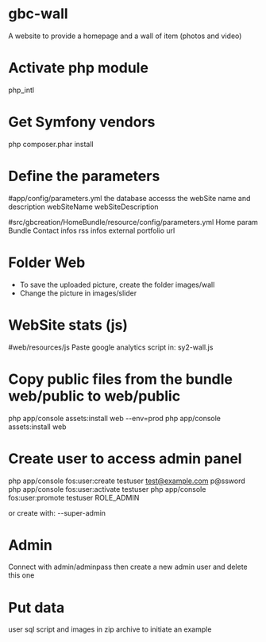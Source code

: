 gbc-wall
====================

A website to provide a homepage and a wall of item (photos and video)

Activate php module
====================
php_intl

Get Symfony vendors 
======================
php composer.phar install

Define the parameters 
======================
#app/config/parameters.yml
the database accesss
the webSite name and description
    webSiteName
    webSiteDescription

#src/gbcreation/HomeBundle/resource/config/parameters.yml
    Home param Bundle
    Contact infos
    rss infos
    external portfolio  url

Folder Web
===========
- To save the uploaded picture, create the folder images/wall
- Change the picture in images/slider

WebSite stats (js)
==================
#web/resources/js
Paste google analytics script in: sy2-wall.js

Copy public files from the bundle web/public to web/public
=======================================================
php app/console assets:install web --env=prod
php app/console assets:install web


Create user to access admin panel
===================================
php app/console fos:user:create testuser test@example.com p@ssword
php app/console fos:user:activate testuser
php app/console fos:user:promote testuser ROLE_ADMIN

or create with: --super-admin


Admin
=======
Connect with admin/adminpass then create a new admin user and delete this one


Put data
=========
user sql script and images in zip archive to initiate an example
